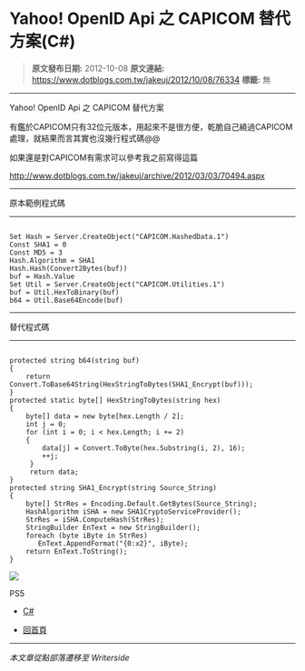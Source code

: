 # Yahoo! OpenID Api 之 CAPICOM 替代方案(C#)

> **原文發布日期:** 2012-10-08
> **原文連結:** https://www.dotblogs.com.tw/jakeuj/2012/10/08/76334
> **標籤:** 無

---

Yahoo! OpenID Api 之 CAPICOM 替代方案

有鑑於CAPICOM只有32位元版本，用起來不是很方便，乾脆自己繞過CAPICOM處理，就結果而言其實也沒幾行程式碼@@

如果還是對CAPICOM有需求可以參考我之前寫得這篇

<http://www.dotblogs.com.tw/jakeuj/archive/2012/03/03/70494.aspx>

---

原本範例程式碼

---

```

Set Hash = Server.CreateObject("CAPICOM.HashedData.1")
Const SHA1 = 0
Const MD5 = 3
Hash.Algorithm = SHA1
Hash.Hash(Convert2Bytes(buf))
buf = Hash.Value
Set Util = Server.CreateObject("CAPICOM.Utilities.1")
buf = Util.HexToBinary(buf)
b64 = Util.Base64Encode(buf)
```

---

替代程式碼

---

```

protected string b64(string buf)
{
    return Convert.ToBase64String(HexStringToBytes(SHA1_Encrypt(buf)));
}
protected static byte[] HexStringToBytes(string hex)
{
    byte[] data = new byte[hex.Length / 2];
    int j = 0;
    for (int i = 0; i < hex.Length; i += 2)
    {
        data[j] = Convert.ToByte(hex.Substring(i, 2), 16);
        ++j;
     }
     return data;
}
protected string SHA1_Encrypt(string Source_String)
{
    byte[] StrRes = Encoding.Default.GetBytes(Source_String);
    HashAlgorithm iSHA = new SHA1CryptoServiceProvider();
    StrRes = iSHA.ComputeHash(StrRes);
    StringBuilder EnText = new StringBuilder();
    foreach (byte iByte in StrRes)
       EnText.AppendFormat("{0:x2}", iByte);
    return EnText.ToString();
}
```

![](https://card.psnprofiles.com/1/jakeuj.png)

PS5

* [C#](/jakeuj/Tags?qq=C%23)

* [回首頁](/jakeuj)

---

*本文章從點部落遷移至 Writerside*
